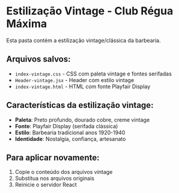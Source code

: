 # Estilização Vintage - Club Régua Máxima

Esta pasta contém a estilização vintage/clássica da barbearia.

## Arquivos salvos:
- `index-vintage.css` - CSS com paleta vintage e fontes serifadas
- `Header-vintage.jsx` - Header com estilo vintage
- `index-vintage.html` - HTML com fonte Playfair Display

## Características da estilização vintage:
- **Paleta**: Preto profundo, dourado cobre, creme vintage
- **Fonte**: Playfair Display (serifada clássica)
- **Estilo**: Barbearia tradicional anos 1920-1940
- **Identidade**: Nostalgia, confiança, artesanato

## Para aplicar novamente:
1. Copie o conteúdo dos arquivos vintage
2. Substitua nos arquivos originais
3. Reinicie o servidor React